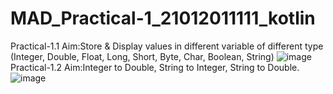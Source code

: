 # MAD_Practical-1_21012011111_kotlin
Practical-1.1 Aim:Store & Display values in different variable of different type (Integer, Double, Float, Long, Short, Byte, Char, Boolean, String)
![image](https://github.com/Yugpatel6112/MAD_Practical-1_21012011111_kotlin/assets/98756692/643d5cd3-7d1b-4b05-9942-ed84e03a58d8)
Practical-1.2 Aim:Integer to Double, String to Integer, String to Double.
![image](https://github.com/Yugpatel6112/MAD_Practical-1_21012011111_kotlin/assets/98756692/485c1da7-39f6-4d02-b002-7a133b75a43a)
